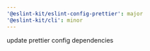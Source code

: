 ```yaml
---
'@eslint-kit/eslint-config-prettier': major
'@eslint-kit/cli': minor
---
```


update prettier config dependencies
